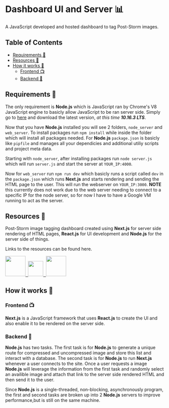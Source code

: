 # Dashboard UI and Server 📊 <!-- omit in toc -->
A JavaScript developed and hosted dashboard to tag Post-Storm images.

## Table of Contents <!-- omit in toc -->

- [Requirements 📝](#requirements-)
- [Resources 💎](#resources-)
- [How it works 🤔](#how-it-works-)
	- [Frontend 📺](#frontend-)
	- [Backend 📡](#backend-)

## Requirements 📝

The only requirement is **Node.js** which is JavaScript ran by Chrome's V8 JavaScript engine to basicly allow JavaScript to be ran server side. Simply go to [here](https://nodejs.org/en/) and download the latest version, *at this time **10.16.3 LTS***.

Now that you have **Node.js** installed you will see 2 folders, `node_server` and `web_server`. To install packages run `npm install` while inside the folder which will install all packages needed. For **Node.js** `package.json` is basicly like `pipfile` and manages all your dependicies and additional utiliy scripts and project meta data.

Starting with `node_server`, after installing packages run `node server.js` which will run `server.js` and start the server at `YOUR_IP:4000`.

Now for `web_server` run `npm run dev` which basicly runs a script called `dev` in the `package.json` which runs **Next.js** and starts rendering and sending the HTML page to the user. This will run the webserver on `YOUR_IP:3000`. **NOTE** this currently does not work due to the web server needing to connect to a specific IP for the node server, so for now I have to have a Google VM running to act as the server.



## Resources 💎
Post-Storm image tagging dashboard created using **Next.js** for server side rendering of HTML pages, **React.js** for UI development and **Node.js** for the server side of things.

Links to the resources can be found here.

<p >

<a href="https://nextjs.org/">
	<kbd>
		<img src="https://seeklogo.com/images/N/next-js-logo-7929BCD36F-seeklogo.com.png" width="64">
	</kbd>
</a>
<a href="https://reactjs.org/">
	<kbd>
		<img src="https://cdn4.iconfinder.com/data/icons/logos-3/600/React.js_logo-512.png" width="48">
	</kbd>
</a>
<a href="https://nodejs.org/">
	<kbd>
		<img src="https://nodejs.org/static/images/logos/nodejs-new-pantone-black.png" width="64">
	</kbd>
</a>


</p>


<p align="center">
  
</p>

## How it works 🤔

### Frontend 📺
**Next.js** is a JavaScript framework that uses **React.js** to create the UI and also enable it to be rendered on the server side.

### Backend 📡
**Node.js** has two tasks. The first task is for **Node.js** to generate a unique route for compressed and uncompressed image and store this list and interact with a database. The second task is for **Node.js** to run **Next.js** whenever a user connects to the site. Once a user requests a image **Node.js** will leverage the information from the first task and randomly select an availible image and attach that link to the server side rendered HTML and then send it to the user.

Since **Node.js** is a  single-threaded, non-blocking, asynchronously program, the first and second tasks are broken up into 2 **Node.js** servers to improve performance,but is still on the same machine.
